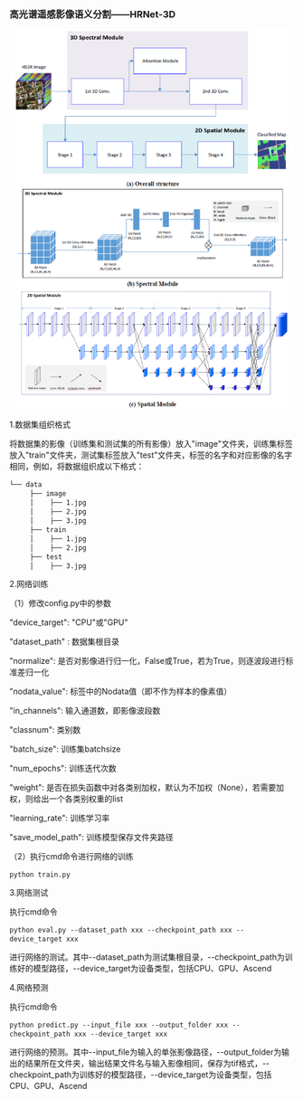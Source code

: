 ### 高光谱遥感影像语义分割——HRNet-3D
![HRNet-3D网络结构](../../../HRNet3D.PNG)

1.数据集组织格式

将数据集的影像（训练集和测试集的所有影像）放入"image"文件夹，训练集标签放入"train"文件夹，测试集标签放入"test"文件夹，标签的名字和对应影像的名字相同，例如，将数据组织成以下格式：

    └── data
         ├── image
         │    ├── 1.jpg
         │    ├── 2.jpg
         │    ├── 3.jpg
         ├── train
         │    ├── 1.jpg
         │    ├── 2.jpg
         ├── test
         │    ├── 3.jpg
    

2.网络训练

（1）修改config.py中的参数
    
"device_target": "CPU"或"GPU" 

"dataset_path" : 数据集根目录

"normalize": 是否对影像进行归一化，False或True，若为True，则逐波段进行标准差归一化

"nodata_value": 标签中的Nodata值（即不作为样本的像素值）

"in_channels": 输入通道数，即影像波段数

"classnum": 类别数

"batch_size": 训练集batchsize

"num_epochs": 训练迭代次数

"weight": 是否在损失函数中对各类别加权，默认为不加权（None），若需要加权，则给出一个各类别权重的list

"learning_rate": 训练学习率

"save_model_path": 训练模型保存文件夹路径

（2）执行cmd命令进行网络的训练

```
python train.py
```
3.网络测试

执行cmd命令

```
python eval.py --dataset_path xxx --checkpoint_path xxx --device_target xxx
```
进行网络的测试。其中--dataset_path为测试集根目录，--checkpoint_path为训练好的模型路径，--device_target为设备类型，包括CPU、GPU、Ascend

4.网络预测

执行cmd命令

```
python predict.py --input_file xxx --output_folder xxx --checkpoint_path xxx --device_target xxx
```
进行网络的预测。其中--input_file为输入的单张影像路径，--output_folder为输出的结果所在文件夹，输出结果文件名与输入影像相同，保存为tif格式，--checkpoint_path为训练好的模型路径，--device_target为设备类型，包括CPU、GPU、Ascend